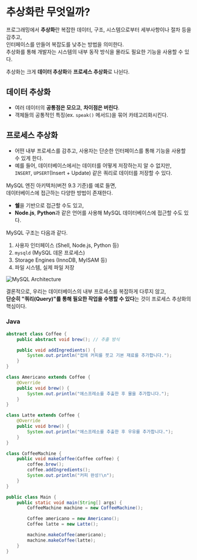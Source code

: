 # 추상화란 무엇일까?

프로그래밍에서 **추상화**란 복잡한 데이터, 구조, 시스템으로부터 세부사항이나 절차 등을 감추고, <br>
인터페이스를 만들어 복잡도를 낮추는 방법을 의미한다.  
추상화를 통해 개발자는 시스템의 내부 동작 방식을 몰라도 필요한 기능을 사용할 수 있다.

추상화는 크게 **데이터 추상화**와 **프로세스 추상화**로 나뉜다.

## 데이터 추상화

- 여러 데이터의 **공통점은 모으고**, **차이점은 버린다**.
- 객체들의 공통적인 특징(ex. `speak()` 메서드)을 묶어 카테고리화시킨다.

## 프로세스 추상화

- 어떤 내부 프로세스를 감추고, 사용자는 단순한 인터페이스를 통해 기능을 사용할 수 있게 한다.
- 예를 들어, 데이터베이스에서는 데이터를 어떻게 저장하는지 알 수 없지만,  
  `INSERT`, `UPSERT`(Insert + Update) 같은 쿼리로 데이터를 저장할 수 있다.

MySQL 엔진 아키텍처(버전 9.3 기준)를 예로 들면, <br>
데이터베이스에 접근하는 다양한 방법이 존재한다.

- **쉘**을 기반으로 접근할 수도 있고,
- **Node.js**, **Python**과 같은 언어를 사용해 MySQL 데이터베이스에 접근할 수도 있다.

MySQL 구조는 다음과 같다.

1. 사용자 인터페이스 (Shell, Node.js, Python 등)
2. `mysqld` (MySQL 데몬 프로세스)
3. Storage Engines (InnoDB, MyISAM 등)
4. 파일 시스템, 실제 파일 저장

![MySQL Architecture](https://github.com/user-attachments/assets/3c77d905-12e9-40b7-8f6e-9dae42b7d08d)

결론적으로, 우리는 데이터베이스의 내부 프로세스를 복잡하게 다루지 않고,  
**단순히 "쿼리(Query)"를 통해 필요한 작업을 수행할 수 있다**는 것이 프로세스 추상화의 핵심이다.

### Java
```Java
abstract class Coffee {
    public abstract void brew(); // 추출 방식

    public void addIngredients() {
        System.out.println("컵에 커피를 붓고 기본 재료를 추가합니다.");
    }
}

class Americano extends Coffee {
    @Override
    public void brew() {
        System.out.println("에스프레소를 추출한 후 물을 추가합니다.");
    }
}

class Latte extends Coffee {
    @Override
    public void brew() {
        System.out.println("에스프레소를 추출한 후 우유를 추가합니다.");
    }
}

class CoffeeMachine {
    public void makeCoffee(Coffee coffee) {
        coffee.brew();
        coffee.addIngredients();
        System.out.println("커피 완성!\n");
    }
}

public class Main {
    public static void main(String[] args) {
        CoffeeMachine machine = new CoffeeMachine();

        Coffee americano = new Americano();
        Coffee latte = new Latte();

        machine.makeCoffee(americano);
        machine.makeCoffee(latte);
    }
}
```
